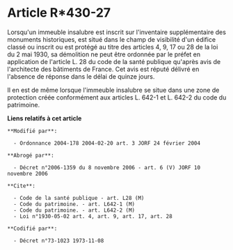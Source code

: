 # Article R*430-27

Lorsqu'un immeuble insalubre est inscrit sur l'inventaire supplémentaire des monuments historiques, est situé dans le champ
de visibilité d'un édifice classé ou inscrit ou est protégé au titre des articles 4, 9, 17 ou 28 de la loi du 2 mai 1930, sa
démolition ne peut être ordonnée par le préfet en application de l'article L. 28 du code de la santé publique qu'après avis
de l'architecte des bâtiments de France. Cet avis est réputé délivré en l'absence de réponse dans le délai de quinze jours.

Il en est de même lorsque l'immeuble insalubre se situe dans une zone de protection créée conformément aux articles L. 642-1
et L. 642-2 du code du patrimoine.

**Liens relatifs à cet article**

	**Modifié par**:

	  - Ordonnance 2004-178 2004-02-20 art. 3 JORF 24 février 2004

	**Abrogé par**:

	  - Décret n°2006-1359 du 8 novembre 2006 - art. 6 (V) JORF 10 novembre 2006

	**Cite**:

	  - Code de la santé publique - art. L28 (M)
	  - Code du patrimoine. - art. L642-1 (M)
	  - Code du patrimoine. - art. L642-2 (M)
	  - Loi n°1930-05-02 art. 4, art. 9, art. 17, art. 28

	**Codifié par**:

	  - Décret n°73-1023 1973-11-08
